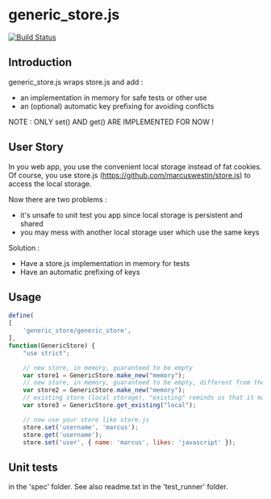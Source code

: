 generic_store.js
================

[![Build Status](https://travis-ci.org/Offirmo/generic_store.js.png?branch=master)](https://travis-ci.org/Offirmo/generic_store.js)

Introduction
------------

generic_store.js wraps store.js and add :
- an implementation in memory for safe tests or other use
- an (optional) automatic key prefixing for avoiding conflicts

NOTE : ONLY set() AND get() ARE IMPLEMENTED FOR NOW !

User Story
----------

In you web app, you use the convenient local storage instead of fat cookies. Of course,
you use store.js (https://github.com/marcuswestin/store.js) to access the local storage.

Now there are two problems :
- it's unsafe to unit test you app since local storage is persistent and shared
- you may mess with another local storage user which use the same keys

Solution :
- Have a store.js implementation in memory for tests
- Have an automatic prefixing of keys

Usage
-----

```javascript
define(
[
	'generic_store/generic_store',
],
function(GenericStore) {
	"use strict";

	// new store, in memory, guaranteed to be empty
	var store1 = GenericStore.make_new("memory");
	// new store, in memory, guaranteed to be empty, different from the previous one
	var store2 = GenericStore.make_new("memory");
	// existing store (local storage), "existing" reminds us that it may already contain data
	var store3 = GenericStore.get_existing("local");

	// now use your store like store.js
	store.set('username', 'marcus');
	store.get('username');
	store.set('user', { name: 'marcus', likes: 'javascript' });

```


Unit tests
----------

in the 'spec' folder. See also readme.txt in the 'test_runner' folder.
